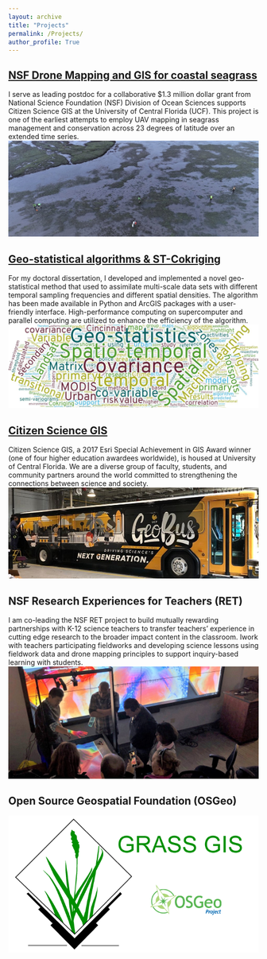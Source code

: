 ```yaml
---
layout: archive
title: "Projects"
permalink: /Projects/
author_profile: True
---
```


## [NSF Drone Mapping and GIS for coastal seagrass](http://www.citizensciencegis.org/projects/drone-mapping/)
I serve as leading postdoc for a collaborative $1.3 million dollar grant  from National Science Foundation (NSF) Division of Ocean Sciences supports Citizen Science GIS at the University of Central Florida (UCF). This project is one of the earliest attempts to employ UAV mapping in seagrass management and conservation across 23 degrees of latitude over an extended time series.
<img src="/images/OR_eelgrass.jpg">


## [Geo-statistical algorithms & ST-Cokriging](https://github.com/gis-yang/Crime-prediction)

For my doctoral dissertation, I developed and implemented a novel geo-statistical method that used to assimilate multi-scale data sets with different temporal sampling frequencies and different spatial densities. The algorithm has been made available in Python and ArcGIS packages with a user-friendly interface. High-performance computing on supercomputer and parallel computing are utilized to enhance the efficiency of the algorithm.
<img src="/images/CK_cloud.jpg">
 

## [Citizen Science GIS](http://www.citizensciencegis.org/)
Citizen Science GIS, a 2017 Esri Special Achievement in GIS Award winner (one of four higher education awardees worldwide), is housed at University of Central Florida. We are a diverse group of faculty, students, and community partners around the world committed to strengthening the connections between science and society.
<img src="/images/Geobus.jpg">

## NSF Research Experiences for Teachers (RET)
I am co-leading the NSF RET project to build mutually rewarding partnerships with K-12 science teachers to transfer teachers’ experience in cutting edge research to the broader impact content in the classroom. Iwork with teachers participating fieldworks and developing science lessons using fieldwork data and drone mapping principles to support inquiry-based learning with students.
<img src="/images/sandbox.jpg">

## Open Source Geospatial Foundation (OSGeo)

<img src="/images/grass-gis.png">


